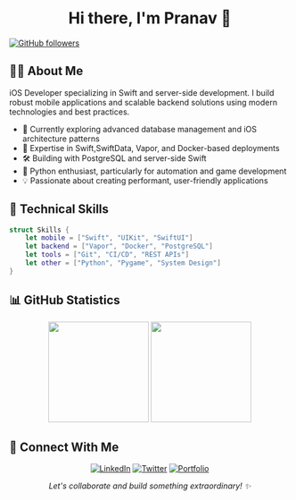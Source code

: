 <h1 align="center">Hi there, I'm Pranav 👋</h1>

<p align="left">
  <a href="https://github.com/pranav1160">
    <img src="https://img.shields.io/github/followers/pranav1160?label=Follow&style=social" alt="GitHub followers"/>
  </a>

</p>

## 👨‍💻 About Me

iOS Developer specializing in Swift and server-side development. I build robust mobile applications and scalable backend solutions using modern technologies and best practices.



- 🔭 Currently exploring advanced database management and iOS architecture patterns
- 🌟 Expertise in Swift,SwiftData, Vapor, and Docker-based deployments
- 🛠️ Building with PostgreSQL and server-side Swift
- 🐍 Python enthusiast, particularly for automation and game development
- 💡 Passionate about creating performant, user-friendly applications

## 🚀 Technical Skills

```swift
struct Skills {
    let mobile = ["Swift", "UIKit", "SwiftUI"]
    let backend = ["Vapor", "Docker", "PostgreSQL"]
    let tools = ["Git", "CI/CD", "REST APIs"]
    let other = ["Python", "Pygame", "System Design"]
}
```

## 📊 GitHub Statistics

<p align="center">
  <img height="180em" src="https://github-readme-stats.vercel.app/api?username=pranav1160&show_icons=true&theme=radical"/>
  <img height="180em" src="https://github-readme-streak-stats.herokuapp.com/?user=pranav1160&theme=radical"/>
</p>

## 🤝 Connect With Me

<p align="center">
  <a href="https://www.linkedin.com/in/pranav1160/"><img src="https://img.shields.io/badge/LinkedIn-0077B5?style=for-the-badge&logo=linkedin&logoColor=white" alt="LinkedIn"/></a>
  <a href="https://twitter.com/swiftdoctr"><img src="https://img.shields.io/badge/Twitter-1DA1F2?style=for-the-badge&logo=twitter&logoColor=white" alt="Twitter"/></a>
  <a href="https://pranav1160.github.io/"><img src="https://img.shields.io/badge/Portfolio-000000?style=for-the-badge&logo=About.me&logoColor=white" alt="Portfolio"/></a>
</p>

<p align="center">
  <i>Let's collaborate and build something extraordinary! ✨</i>
</p>
